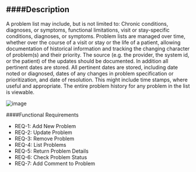 ####Description
--------------
A problem list may include, but is not limited to: Chronic conditions, diagnoses, or symptoms, functional limitations, visit or stay-specific conditions, diagnoses, or symptoms. Problem lists are managed over time, whether over the course of a visit or stay or the life of a patient, allowing documentation of historical information and tracking the changing character of problem(s) and their priority. The source (e.g. the provider, the system id, or the patient) of the updates should be documented. In addition all pertinent dates are stored. All pertinent dates are stored, including date noted or diagnosed, dates of any changes in problem specification or prioritization, and date of resolution. This might include time stamps, where useful and appropriate. The entire problem history for any problem in the list is viewable. 

![image](https://f.cloud.github.com/assets/4283040/1370149/701ab722-3a13-11e3-9add-9b51e3151303.png)

####Functional Requirements
* REQ-1: 	Add New Problem
* REQ-2:  Update Problem
* REQ-3:  Remove Problem
* REQ-4:  List Problems
* REQ-5:  Return Problem Details
* REQ-6:  Check Problem Status
* REQ-7:	Add Comment to Problem 
